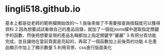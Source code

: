 # lingli518.github.io
基本上都是從老師的範例檔開始改的～
1.我後來做了不需要按查詢按鈕就可以獲得資料
2.因為想要試試看做自己的產品目錄，就加了一個從jsons檔中選取指定關鍵字的函數，然後把想要呈現的產品名稱都加上指定關鍵字“麗麗”
3.有把分頁功能完成，並且讓他在當前頁面是亮起的，再寫了一個函數加上前後頁的功能
4.在產品顯示中加上了顯示數量
5.利用背景、css進行版面美化
